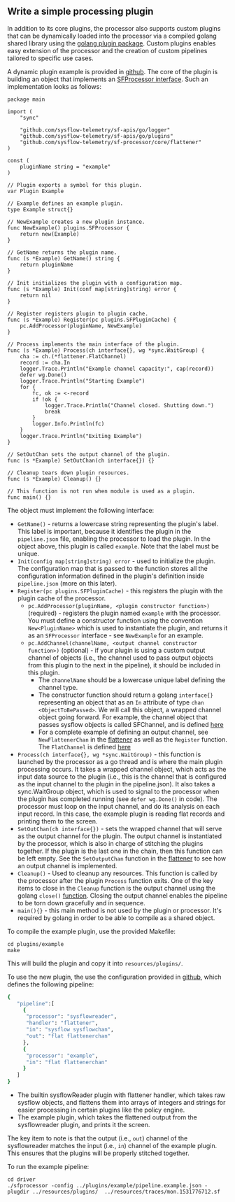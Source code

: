 ## Write a simple processing plugin

In addition to its core plugins, the processor also supports custom plugins that can be dynamically loaded into the processor via a compiled golang shared library using the [golang plugin package](https://golang.org/pkg/plugin/). Custom plugins enables easy extension of the processor and the creation of custom pipelines tailored to specific use cases.

A dynamic plugin example is provided in [github](https://github.com/sysflow-telemetry/sf-processor/tree/master/plugins/example). The core of the plugin is building an object that implements an [SFProcessor interface](https://github.com/sysflow-telemetry/sf-apis/blob/master/go/plugins/processor.go). Such an implementation looks as follows:

```golang
package main

import (
	"sync"

	"github.com/sysflow-telemetry/sf-apis/go/logger"
	"github.com/sysflow-telemetry/sf-apis/go/plugins"
	"github.com/sysflow-telemetry/sf-processor/core/flattener"
)

const (
	pluginName string = "example"
)

// Plugin exports a symbol for this plugin.
var Plugin Example

// Example defines an example plugin.
type Example struct{}

// NewExample creates a new plugin instance.
func NewExample() plugins.SFProcessor {
	return new(Example)
}

// GetName returns the plugin name.
func (s *Example) GetName() string {
	return pluginName
}

// Init initializes the plugin with a configuration map.
func (s *Example) Init(conf map[string]string) error {
	return nil
}

// Register registers plugin to plugin cache.
func (s *Example) Register(pc plugins.SFPluginCache) {
	pc.AddProcessor(pluginName, NewExample)
}

// Process implements the main interface of the plugin.
func (s *Example) Process(ch interface{}, wg *sync.WaitGroup) {
	cha := ch.(*flattener.FlatChannel)
	record := cha.In
	logger.Trace.Println("Example channel capacity:", cap(record))
	defer wg.Done()
	logger.Trace.Println("Starting Example")
	for {
		fc, ok := <-record
		if !ok {
			logger.Trace.Println("Channel closed. Shutting down.")
			break
		}
		logger.Info.Println(fc)
	}
	logger.Trace.Println("Exiting Example")
}

// SetOutChan sets the output channel of the plugin.
func (s *Example) SetOutChan(ch interface{}) {}

// Cleanup tears down plugin resources.
func (s *Example) Cleanup() {}

// This function is not run when module is used as a plugin.
func main() {}
```

The object must implement the following interface:  

* `GetName()` - returns a lowercase string representing the plugin's label.  This label is important, because it identifies the plugin in the `pipeline.json` file, enabling the processor to load the plugin. In the object above, this plugin is called `example`. Note that the label must be unique.
* `Init(config map[string]string) error` - used to initialize the plugin.  The configuration map that is passed to the function stores all the configuration information defined in the plugin's definition inside `pipeline.json` (more on this later).
* `Register(pc plugins.SFPluginCache)` - this registers the plugin with the plugin cache of the processor.
    * `pc.AddProcessor(pluginName, <plugin constructor function>)` (required) - registers the plugin named `example` with the processor.  You must define a constructor function using the convention `New<PluginName>` which is used to instantiate the plugin, and returns it as an `SFProcessor` interface - see `NewExample` for an example.
    * `pc.AddChannel(channelName, <output channel constructor function>)` (optional)  - if your plugin is using a custom output channel of objects (i.e., the channel used to pass output objects from this plugin to the next in the pipeline), it should be included in this plugin.  
         * The `channelName` should be a lowercase unique label defining the channel type.  
         * The constructor function should return a golang `interface{}` representing an object that as an `In` attribute of type `chan <ObjectToBePassed>`.  We will call this object, a wrapped channel object going forward.  For example, the channel object that passes sysflow objects is called SFChannel, and is defined [here](https://github.com/sysflow-telemetry/sf-apis/blob/master/go/plugins/processor.go)
         * For a complete example of defining an output channel, see `NewFlattenerChan` in the [flattener](https://github.com/sysflow-telemetry/sf-processor/blob/master/core/flattener/flattener.go) as well as the `Register` function.  The `FlatChannel` is defined [here](https://github.com/sysflow-telemetry/sf-apis/blob/master/go/plugins/handler.go)
* `Process(ch interface{}, wg *sync.WaitGroup)`  - this function is launched by the processor as a go thread and is where the main plugin processing occurs.  It takes a wrapped channel object, which acts as the input data source to the plugin (i.e., this is the channel that is configured as the input channel to the plugin in the pipeline.json).  It also takes a sync.WaitGroup object, which is used to signal to the processor when the plugin has completed running (see `defer wg.Done()` in code).  The processor must loop on the input channel, and do its analysis on each input record.  In this case, the example plugin is reading flat records and printing them to the screen. 
* `SetOutChan(ch interface{})` - sets the wrapped channel that will serve as the output channel for the plugin.  The output channel is instantiated by the processor, which is also in charge of stitching the plugins together.  If the plugin is the last one in the chain, then this function can be left empty. See the `SetOutputChan` function in the [flattener](https://github.com/sysflow-telemetry/sf-processor/blob/master/core/flattener/flattener.go) to see how an output channel is implemented.
* `Cleanup()` - Used to cleanup any resources.  This function is called by the processor after the plugin `Process` function exits.  One of the key items to close in the `Cleanup` function is the output channel using the golang `close()` [function](https://gobyexample.com/closing-channels).  Closing the output channel enables the pipeline to be torn down gracefully and in sequence.         
* `main(){}` - this main method is not used by the plugin or processor.  It's required by golang in order to be able to compile as a shared object.

To compile the example plugin, use the provided Makefile:

```
cd plugins/example
make
```

This will build the plugin and copy it into `resources/plugins/`.

To use the new plugin, the use the configuration provided in [github](https://github.com/sysflow-telemetry/sf-processor/tree/master/plugins/example), which defines the following pipeline:

```bash
{
   "pipeline":[
     {
      "processor": "sysflowreader",
      "handler": "flattener",
      "in": "sysflow sysflowchan",
      "out": "flat flattenerchan"
     },
     {
      "processor": "example",
      "in": "flat flattenerchan"
     }
   ]
}
```

- The builtin sysflowReader plugin with flattener handler, which takes raw sysflow objects, and flattens them
   into arrays of integers and strings for easier processing in certain plugins like the policy engine.
- The example plugin, which takes the flattened output from the sysflowreader plugin, and prints it the screen.

The key item to note is that the output (i.e., `out`) channel of the sysflowreader matches the input (i.e., `in`) channel of the example plugin. This ensures that the plugins will be properly stitched together.

To run the example pipeline:

```
cd driver
./sfprocessor -config ../plugins/example/pipeline.example.json -plugdir ../resources/plugins/  ../resources/traces/mon.1531776712.sf
```
